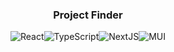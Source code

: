 <div align="center"><h3>Project Finder</h3>
<p><img src="https://img.shields.io/badge/react-%2320232a.svg?style=for-the-badge&logo=react&logoColor=%2361DAFB" alt="React" /><img src="https://img.shields.io/badge/typescript-%23121212.svg?style=for-the-badge&logo=typescript&logoColor=blue" alt="TypeScript" /><img src="https://img.shields.io/badge/Next-black?style=for-the-badge&logo=next.js&logoColor=white" alt="NextJS" /><img src="https://img.shields.io/badge/MUI-%230081CB.svg?style=for-the-badge&logo=material-ui&logoColor=white" alt="MUI" /></p>
</div>

